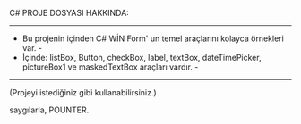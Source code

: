 C# PROJE DOSYASI HAKKINDA:
- - - - - - - - - - - - - - - - - - - - - - - - - - - - - - - - - - - - - - - - - - - - - - - - - - - - - - - - - - - -
-  Bu projenin içinden C# WİN Form' un temel araçlarını kolayca örnekleri var.                                        -
-  İçinde: listBox, Button, checkBox, label, textBox, dateTimePicker, pictureBox1 ve maskedTextBox araçları vardır.   -
- - - - - - - - - - - - - - - - - - - - - - - - - - - - - - - - - - - - - - - - - - - - - - - - - - - - - - - - - - - -
(Projeyi istediğiniz gibi kullanabilirsiniz.)

saygılarla, POUNTER.
